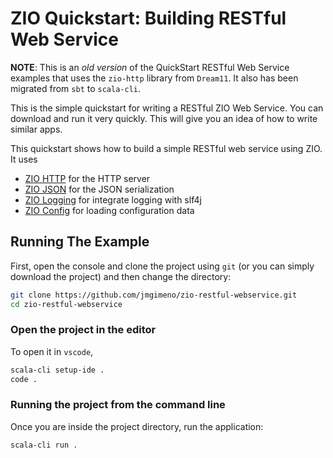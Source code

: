 # ZIO Quickstart: Building RESTful Web Service

__NOTE__: This is an _old version_ of the QuickStart RESTful Web Service examples that uses the `zio-http` library from `Dream11`. It also has been migrated from `sbt` to `scala-cli`.

This is the simple quickstart for writing a RESTful ZIO Web Service. You can download and run it very quickly. This will give you an idea of how to write similar apps.

This quickstart shows how to build a simple RESTful web service using ZIO. It uses

- [ZIO HTTP](https://dream11.github.io/zio-http/) for the HTTP server
- [ZIO JSON](https://zio.github.io/zio-json/) for the JSON serialization
- [ZIO Logging](https://zio.github.io/zio-logging/) for integrate logging with slf4j
- [ZIO Config](https://zio.github.io/zio-config/) for loading configuration data

## Running The Example

First, open the console and clone the project using `git` (or you can simply download the project) and then change the directory:

```sh
git clone https://github.com/jmgimeno/zio-restful-webservice.git
cd zio-restful-webservice
```

### Open the project in the editor

To open it in `vscode`,

```sh
scala-cli setup-ide .
code .
```

### Running the project from the command line

Once you are inside the project directory, run the application:

```sh
scala-cli run .
```
